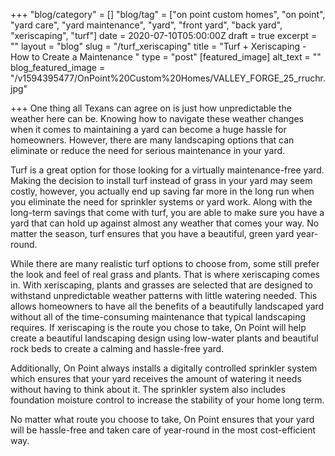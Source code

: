 +++
"blog/category" = []
"blog/tag" = ["on point custom homes", "on point", "yard care", "yard maintenance", "yard", "front yard", "back yard", "xeriscaping", "turf"]
date = 2020-07-10T05:00:00Z
draft = true
excerpt = ""
layout = "blog"
slug = "/turf_xeriscaping"
title = "Turf + Xeriscaping - How to Create a Maintenance "
type = "post"
[featured_image]
alt_text = ""
blog_featured_image = "/v1594395477/OnPoint%20Custom%20Homes/VALLEY_FORGE_25_rruchr.jpg"

+++
One thing all Texans can agree on is just how unpredictable the weather here can be. Knowing how to navigate these weather changes when it comes to maintaining a yard can become a huge hassle for homeowners. However, there are many landscaping options that can eliminate or reduce the need for serious maintenance in your yard.  
  
Turf is a great option for those looking for a virtually maintenance-free yard. Making the decision to install turf instead of grass in your yard may seem costly, however, you actually end up saving far more in the long run when you eliminate the need for sprinkler systems or yard work. Along with the long-term savings that come with turf, you are able to make sure you have a yard that can hold up against almost any weather that comes your way. No matter the season, turf ensures that you have a beautiful, green yard year-round.  
  
While there are many realistic turf options to choose from, some still prefer the look and feel of real grass and plants. That is where xeriscaping comes in. With xeriscaping, plants and grasses are selected that are designed to withstand unpredictable weather patterns with little watering needed. This allows homeowners to have all the benefits of a beautifully landscaped yard without all of the time-consuming maintenance that typical landscaping requires. If xeriscaping is the route you chose to take, On Point will help create a beautiful landscaping design using low-water plants and beautiful rock beds to create a calming and hassle-free yard.  
  
Additionally, On Point always installs a digitally controlled sprinkler system which ensures that your yard receives the amount of watering it needs without having to think about it. The sprinkler system also includes foundation moisture control to increase the stability of your home long term.  
  
No matter what route you choose to take, On Point ensures that your yard will be hassle-free and taken care of year-round in the most cost-efficient way.